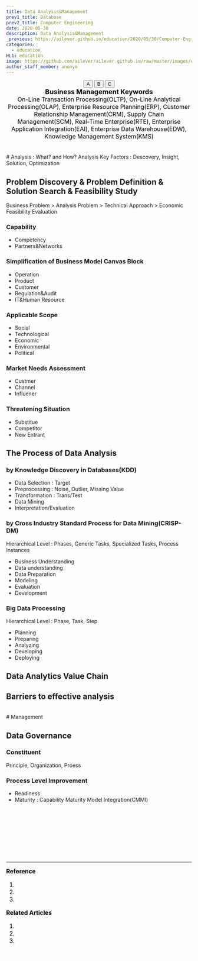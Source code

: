 ```yaml
---
title: Data Analysis&Management
prev1_title: Database
prev2_title: Computer Engineering
date: 2020-05-30
description: Data Analysis&Management
_previous: https://ailever.github.io/education/2020/05/30/Computer-Engineering/
categories:
  - education
HL1: education
image: https://github.com/ailever/ailever.github.io/raw/master/images/unsplash/gray_Computer_Engineering.png
author_staff_member: anonym
---
```


<!-- Top Block -->
<div align="center" class="top_btn_box">
  <button class="top_btn" type="button" onclick="location.href='#'">A</button>
  <button class="top_btn" type="button" onclick="location.href='#'">B</button>
  <button class="top_btn" type="button" onclick="location.href='#'">C</button>
</div>
<!-- Top Block -->

<!-- Content Block -->
<div align="center" style="font-size:large;font-weight:bold;color:black;background-color:unset;">Business Management Keywords</div>
<div align="center" style="font-size:medium;font-weight:normal;color:black;background-color:unset;">
  On-Line Transaction Processing(OLTP), On-Line Analytical Processing(OLAP), Enterprise Resource Planning(ERP), Customer Relationship Management(CRM), Supply Chain Management(SCM), Real-Time Enterprise(RTE), Enterprise Application Integration(EAI), Enterprise Data Warehouse(EDW), Knowledge Management System(KMS)
<br><br></div>
<!-- Content Block -->

<br>
# Analysis : What? and How?
Analysis Key Factors : Descovery, Insight, Solution, Optimization 

## Problem Discovery & Problem Definition & Solution Search & Feasibility Study
Business Problem > Analysis Problem > Technical Approach > Economic Feasibility Evaluation

### Capability
- Competency
- Partners&Networks

### Simplification of Business Model Canvas Block
- Operation
- Product
- Customer
- Regulation&Audit
- IT&Human Resource

### Applicable Scope
- Social
- Technological
- Economic
- Environmental
- Political

### Market Needs Assessment
- Custmer
- Channel
- Influener

### Threatening Situation
- Substitue
- Competitor
- New Entrant


## The Process of Data Analysis 
### by Knowledge Discovery in Databases(KDD)
- Data Selection : Target
- Preprocessing : Noise, Outlier, Missing Value
- Transformation : Trans/Test
- Data Mining
- Interpretation/Evaluation

### by Cross Industry Standard Process for Data Mining(CRISP-DM) 
Hierarchical Level : Phases, Generic Tasks, Specialized Tasks, Process Instances
- Business Understanding
- Data understanding
- Data Preparation
- Modeling
- Evaluation
- Development

### Big Data Processing
Hierarchical Level : Phase, Task, Step
- Planning
- Preparing
- Analyzing
- Developing
- Deploying

## Data Analytics Value Chain
## Barriers to effective analysis

<br>
# Management

## Data Governance
### Constituent
Principle, Organization, Proess

### Process Level Improvement
- Readiness
- Maturity : Capability Maturity Model Integration(CMMI)



<!-- Content Block -->
<div align="left" style="font-size:medium;font-weight:normal;color:black;background-color:unset;">　<br><br></div>
<div align="left" style="font-size:medium;font-weight:normal;color:black;background-color:unset;">　<br><br></div>
<div align="left" style="font-size:medium;font-weight:normal;color:black;background-color:unset;">　<br><br></div>
<!-- Content Block -->

---

<!-- Reference Block -->
<div align="left" style="font-size:medium;font-weight:normal;color:black;background-color:unset;">
<b id='REF'>Reference</b>
<ol>
  <li></li>
  <li></li>
  <li></li>
</ol>
</div>
<!-- Reference Block -->

<!-- Article Block -->
<div align="left" style="font-size:medium;font-weight:normal;color:black;background-color:unset;">
<b id='ART'>Related Articles</b>
<ol>
  <li></li>
  <li></li>
  <li></li>
</ol>
</div>
<!-- Article Block -->

<!-- Bottom Block -->
<div align="center" class="bottom_btn_box">
  <span class="bottom_btn"><a href="https://github.com/ailever/ailever.github.io/blob/master/_posts/education/2020-05-30-_CE-db-en-data-analysis-and-management.md" target="_blank" style="color:white">Edit</a></span>
</div>
<!-- Bottom Block -->

<!-- Notice
# Mathematical Expression
- outline : $  $
- inline  : $$  $$

# Default Div Tag
- align : left, right, center
- font-size : xx-small, x-small, small, medium, large, x-large, xx-large
- font-weight : normal, bold
- color : red, orange, yellow, green, cyan, blue, purple, pink, white, gray, brown
- background-color : red, orange, yellow, green, cyan, blue, purple, pink, white, gray, brown

# Html Ref
- color code : https://htmlcolorcodes.com/
- tags : https://www.w3schools.com/tags/default.asp
- attributes : https://www.w3schools.com/tags/ref_attributes.asp
Notice -->



